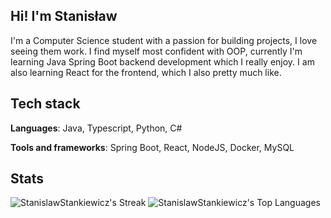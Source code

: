 ## Hi! I'm Stanisław
I'm a Computer Science student with a passion for building projects, I love seeing them work. I find myself most confident with OOP, currently I'm learning Java Spring Boot backend development which I really enjoy. I am also learning React for the frontend, which I also pretty much like.

## Tech stack
**Languages**: Java, Typescript, Python, C#

**Tools and frameworks**: Spring Boot, React, NodeJS, Docker, MySQL

## Stats
![StanislawStankiewicz's Streak](https://github-readme-streak-stats.herokuapp.com/?user=StanislawStankiewicz&theme=dark&hide_border=true)
![StanislawStankiewicz's Top Languages](https://github-readme-stats.vercel.app/api/top-langs/?username=StanislawStankiewicz&theme=dark&show_icons=true&hide_border=true&layout=compact)
